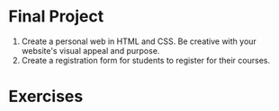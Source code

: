 # Final Project
1. Create a personal web in HTML and CSS. Be creative with your website's visual appeal and purpose.
2. Create a registration form for students to register for their courses.

# Exercises

